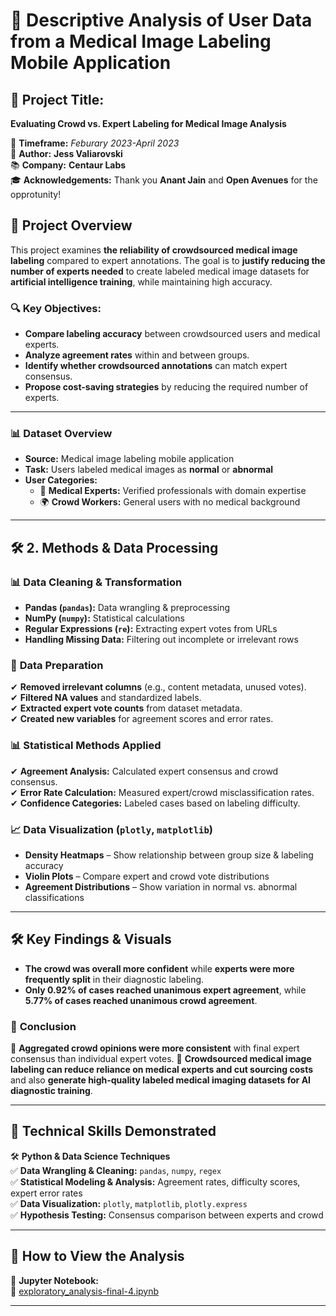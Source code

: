 # 🏥 **Descriptive Analysis of User Data from a Medical Image Labeling Mobile Application**  

## 🚀 **Project Title:**  
**Evaluating Crowd vs. Expert Labeling for Medical Image Analysis**  

📅 **Timeframe:** *Feburary 2023-April 2023*  
📍 **Author:** **Jess Valiarovski**  
📚 **Company:** **Centaur Labs**  
🎓 **Acknowledgements:** Thank you **Anant Jain** and **Open Avenues** for the opprotunity!  


## 🚀 **Project Overview**  
This project examines **the reliability of crowdsourced medical image labeling** compared to expert annotations. The goal is to **justify reducing the number of experts needed** to create labeled medical image datasets for **artificial intelligence training**, while maintaining high accuracy.  

### 🔍 **Key Objectives:**  
- **Compare labeling accuracy** between crowdsourced users and medical experts.  
- **Analyze agreement rates** within and between groups.  
- **Identify whether crowdsourced annotations** can match expert consensus.  
- **Propose cost-saving strategies** by reducing the required number of experts.  

---
### **📊 Dataset Overview**  
- **Source:** Medical image labeling mobile application  
- **Task:** Users labeled medical images as **normal** or **abnormal**  
- **User Categories:**  
  - 🏥 **Medical Experts:** Verified professionals with domain expertise  
  - 🌍 **Crowd Workers:** General users with no medical background  
---

## 🛠️ **2. Methods & Data Processing**  

### 📊 **Data Cleaning & Transformation**  
- **Pandas (`pandas`):** Data wrangling & preprocessing  
- **NumPy (`numpy`):** Statistical calculations  
- **Regular Expressions (`re`):** Extracting expert votes from URLs  
- **Handling Missing Data:** Filtering out incomplete or irrelevant rows  

### 🔬 **Data Preparation**  
✔ **Removed irrelevant columns** (e.g., content metadata, unused votes).  
✔ **Filtered NA values** and standardized labels.  
✔ **Extracted expert vote counts** from dataset metadata.  
✔ **Created new variables** for agreement scores and error rates.  

### 📊 **Statistical Methods Applied**  
✔ **Agreement Analysis:** Calculated expert consensus and crowd consensus.  
✔ **Error Rate Calculation:** Measured expert/crowd misclassification rates.  
✔ **Confidence Categories:** Labeled cases based on labeling difficulty.  

### 📈 **Data Visualization (`plotly`, `matplotlib`)**  
- **Density Heatmaps** – Show relationship between group size & labeling accuracy  
- **Violin Plots** – Compare expert and crowd vote distributions  
- **Agreement Distributions** – Show variation in normal vs. abnormal classifications  
---
## 🛠  **Key Findings & Visuals**  
- **The crowd was overall more confident** while **experts were more frequently split** in their diagnostic labeling.
- **Only 0.92% of cases reached unanimous expert agreement**, while **5.77% of cases reached unanimous crowd agreement**.

### 🔬 **Conclusion**  
📌 **Aggregated crowd opinions were more consistent** with final expert consensus than individual expert votes.
📌 **Crowdsourced medical image labeling can reduce reliance on medical experts and cut sourcing costs** and 
also **generate high-quality labeled medical imaging datasets for AI diagnostic training**.  

---

## 📌 **Technical Skills Demonstrated**  

🛠 **Python & Data Science Techniques**  
✅ **Data Wrangling & Cleaning:** `pandas`, `numpy`, `regex`  
✅ **Statistical Modeling & Analysis:** Agreement rates, difficulty scores, expert error rates  
✅ **Data Visualization:** `plotly`, `matplotlib`, `plotly.express`  
✅ **Hypothesis Testing:** Consensus comparison between experts and crowd  

---

## 📢 **How to View the Analysis**  

📌 **Jupyter Notebook:**  
📎 [exploratory_analysis-final-4.ipynb](./exploratory_analysis-final-4.ipynb)  

---
